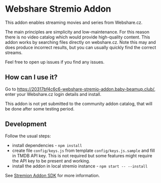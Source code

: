 # Webshare Stremio Addon

This addon enables streaming movies and series from Webshare.cz.

The main principles are simplicity and low-maintenance. For this reason there is no video catalog
which would provide high-quality content. This addon works by searching files directly on
webshare.cz. Note this may and does produce incorrect results, but you can usually quickly find the
correct streams.

Feel free to open up issues if you find any issues.

## How can I use it?

Go to https://20317bf4c6c6-webshare-stremio-addon.baby-beamup.club/, enter your Webshare.cz login
details and install.

This addon is not yet submitted to the community addon catalog, that will be done after some testing
period.

## Development

Follow the usual steps:

- install dependencies - `npm install`
- create file `config/keys.js` from template `config/keys.js.sample` and fill in TMDB API key. This
  is not required but some features might require the API key to be present and working.
- install the addon in local stremio instance - `npm start -- --install`

See [Stremion Addon SDK](https://github.com/Stremio/stremio-addon-sdk) for more information.